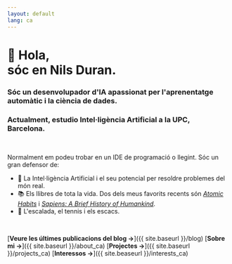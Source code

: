 ```yaml
---
layout: default
lang: ca
---
```


# 👋 Hola, <br/> sóc en Nils Duran.

### Sóc un desenvolupador d'IA apassionat per l'aprenentatge automàtic i la ciència de dades.

### Actualment, estudio Intel·ligència Artificial a la UPC, Barcelona.

<br>

Normalment em podeu trobar en un IDE de programació o llegint.
Sóc un gran defensor de:

- 🧠 La Intel·ligència Artificial i el seu potencial per resoldre problemes del món real.
- 📚 Els llibres de tota la vida. Dos dels meus favorits recents són [_Atomic Habits_](https://www.goodreads.com/book/show/40121378-atomic-habits) i [_Sapiens: A Brief History of Humankind_](https://www.goodreads.com/book/show/23692271-sapiens).
- 🧗 L'escalada, el tennis i els escacs.

<br>

[**Veure les últimes publicacions del blog →**]({{ site.baseurl }}/blog)
[**Sobre mi →**]({{ site.baseurl }}/about_ca)
[**Projectes →**]({{ site.baseurl }}/projects_ca)
[**Interessos →**]({{ site.beaseurl }}/interests_ca)
